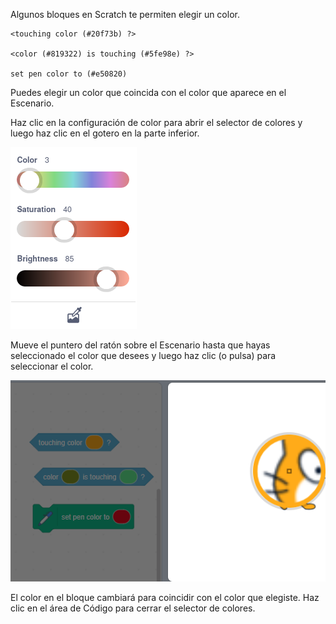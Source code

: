 Algunos bloques en Scratch te permiten elegir un color.

```blocks3
<touching color (#20f73b) ?>

<color (#819322) is touching (#5fe98e) ?>

set pen color to (#e50820)
```

Puedes elegir un color que coincida con el color que aparece en el Escenario.

Haz clic en la configuración de color para abrir el selector de colores y luego haz clic en el gotero en la parte inferior.

![](images/eye-dropper-tool.png)

Mueve el puntero del ratón sobre el Escenario hasta que hayas seleccionado el color que desees y luego haz clic (o pulsa) para seleccionar el color.

![](images/eye-dropper-stage.png)

El color en el bloque cambiará para coincidir con el color que elegiste. Haz clic en el área de Código para cerrar el selector de colores.

